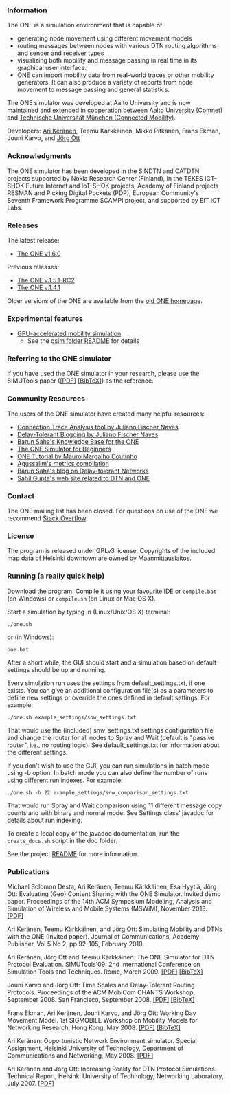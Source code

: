 ### Information

The ONE is a simulation environment that is capable of

* generating node movement using different movement models
* routing messages between nodes with various DTN routing algorithms and sender and receiver types
* visualizing both mobility and message passing in real time in its graphical user interface.
* ONE can import mobility data from real-world traces or other mobility generators. It can also produce a variety of reports from node movement to message passing and general statistics.

The ONE simulator was developed at Aalto University and is now maintained and extended in cooperation between [Aalto University (Comnet)](http://comnet.aalto.fi/en/) and [Technische Universität München (Connected Mobility)](http://www.cm.in.tum.de/index.php?id=5).

Developers: [Ari Keränen](https://twitter.com/ari_kk), Teemu Kärkkäinen, Mikko Pitkänen, Frans Ekman, Jouni Karvo, and [Jörg Ott](https://www.cm.in.tum.de/index.php?id=16) 

### Acknowledgments

The ONE simulator has been developed in the SINDTN and CATDTN projects supported by Nokia Research Center (Finland), in the TEKES ICT-SHOK Future Internet and IoT-SHOK projects, Academy of Finland projects RESMAN and Picking Digital Pockets (PDP), European Community's Seventh Framework Programme SCAMPI project, and supported by EIT ICT Labs.


### Releases

The latest release:
* [The ONE v1.6.0](https://github.com/akeranen/the-one/tree/v1.6.0)

Previous releases:
* [The ONE v.1.5.1-RC2](https://www.netlab.tkk.fi/tutkimus/dtn/theone/down/one_1.5.1-RC2.zip)
* [The ONE v.1.4.1](https://www.netlab.tkk.fi/tutkimus/dtn/theone/down/one_1.4.1.zip)

Older versions of the ONE are available from the [old ONE homepage](https://www.netlab.tkk.fi/tutkimus/dtn/theone/).

### Experimental features

* [GPU-accelerated mobility simulation](https://github.com/akeranen/the-one/tree/gsim)
  * See the [gsim folder README](https://github.com/Crydsch/the-one/blob/gsim/gsim/README.md) for details 

### Referring to the ONE simulator

If you have used the ONE simulator in your research, please use the SIMUTools paper ([[PDF]](https://www.netlab.tkk.fi/tutkimus/dtn/theone/pub/the_one_simutools.pdf) [[BibTeX]](https://www.netlab.tkk.fi/tutkimus/dtn/theone/pub/theone_bib.txt)) as the reference.


### Community Resources

The users of the ONE simulator have created many helpful resources:

* [Connection Trace Analysis tool by Juliano Fischer Naves](https://github.com/julianofischer/traceanalysis)
* [Delay-Tolerant Blogging by Juliano Fischer Naves](http://www.delaytolerantnetworks.com/)
* [Barun Saha's Knowledge Base for the ONE](https://theonekb-barunsaha.rhcloud.com/)
* [The ONE Simulator for Beginners](http://one-simuator-for-beginners.blogspot.in/2013/08/one-simulator-introduction.html)
* [ONE Tutorial by Mauro Margalho Coutinho](http://www.margalho.pro.br/subsites/theone.html)
* [Agussalim's metrics compilation](http://agoes.web.id/metric-description-from-simulator/)
* [Barun Saha's blog on Delay-tolerant Networks](http://delay-tolerant-networks.blogspot.com.br/)
* [Sahil Gupta's web site related to DTN and ONE](https://sites.google.com/site/sahilgupta221231/file-cabinet)


### Contact

The ONE mailing list has been closed. For questions on use of the ONE we recommend [Stack Overflow](https://stackoverflow.com/questions/tagged/one-simulator).

### License

The program is released under GPLv3 license. Copyrights of the included map data of Helsinki downtown are owned by Maanmittauslaitos.


### Running (a really quick help)

Download the program. Compile it using your favourite IDE or `compile.bat` (on Windows) or `compile.sh` (on Linux or Mac OS X).

Start a simulation by typing in (Linux/Unix/OS X) terminal:

    ./one.sh

or (in Windows):

    one.bat

After a short while, the GUI should start and a simulation based on default settings should be up and running.

Every simulation run uses the settings from default_settings.txt, if one exists. You can give an additional configuration file(s) as a parameters to define new settings or override the ones defined in default settings. For example:

    ./one.sh example_settings/snw_settings.txt

That would use the (included) snw_settings.txt settings configuration file and change the router for all nodes to Spray and Wait (default is "passive router", i.e., no routing logic). See default_settings.txt for information about the different settings.

If you don't wish to use the GUI, you can run simulations in batch mode using -b option. In batch mode you can also define the number of runs using different run indexes. For example:

    ./one.sh -b 22 example_settings/snw_comparison_settings.txt 

That would run Spray and Wait comparison using 11 different message copy counts and with binary and normal mode. See Settings class' javadoc for details about run indexing.

To create a local copy of the javadoc documentation, run the `create_docs.sh` script in the doc folder.

See the project [README](https://github.com/akeranen/the-one/wiki/README) for more information.


### Publications

Michael Solomon Desta, Ari Keränen, Teemu Kärkkäinen, Esa Hyytiä, Jörg Ott: Evaluating (Geo) Content Sharing with the ONE Simulator. Invited demo paper. Proceedings of the 14th ACM Symposium Modeling, Analysis and Simulation of Wireless and Mobile Systems (MSWiM), November 2013. [[PDF]](http://www.netlab.tkk.fi/~jo/papers/2013-11-mswim-one-15.pdf)

Ari Keränen, Teemu Kärkkäinen, and Jörg Ott: Simulating Mobility and DTNs with the ONE (Invited paper). Journal of Communications, Academy Publisher, Vol 5 No 2, pp 92-105, February 2010. 

Ari Keränen, Jörg Ott and Teemu Kärkkäinen: The ONE Simulator for DTN Protocol Evaluation. SIMUTools'09: 2nd International Conference on Simulation Tools and Techniques. Rome, March 2009. [[PDF]](https://www.netlab.tkk.fi/tutkimus/dtn/theone/pub/the_one_simutools.pdf) [[BibTeX]](https://www.netlab.tkk.fi/tutkimus/dtn/theone/pub/theone_bib.txt)

Jouni Karvo and Jörg Ott: Time Scales and Delay-Tolerant Routing Protocols. Proceedings of the ACM MobiCom CHANTS Workshop, September 2008. San Francisco, September 2008. [[PDF]](http://www.netlab.hut.fi/~jo/papers/2008-09-chants-timescales.pdf) [[BibTeX]](https://www.netlab.tkk.fi/tutkimus/dtn/theone/pub/timescales_bib.txt)

Frans Ekman, Ari Keränen, Jouni Karvo, and Jörg Ott: Working Day Movement Model. 1st SIGMOBILE Workshop on Mobility Models for Networking Research, Hong Kong, May 2008. [[PDF]](http://www.netlab.hut.fi/tutkimus/distance/papers/2008-mobmod-working-day-model.pdf) [[BibTeX]](https://www.netlab.tkk.fi/tutkimus/dtn/theone/pub/wdm_bib.txt)

Ari Keränen: Opportunistic Network Environment simulator. Special Assignment, Helsinki University of Technology, Department of Communications and Networking, May 2008. [[PDF]](https://www.netlab.tkk.fi/tutkimus/dtn/theone/pub/the_one.pdf)

Ari Keränen and Jörg Ott: Increasing Reality for DTN Protocol Simulations. Technical Report, Helsinki University of Technology, Networking Laboratory, July 2007. [[PDF]](http://www.netlab.tkk.fi/~jo/papers/2007-ONE-DTN-mobility-simulator.pdf) 

